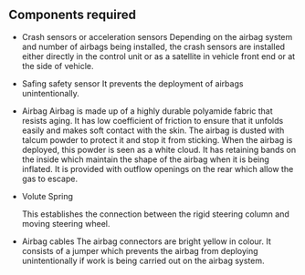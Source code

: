 ## Components required
 * Crash sensors or acceleration sensors
      Depending on the airbag system and  number of airbags being installed, the crash sensors are installed either directly in the control unit or as a satellite in vehicle front end or at the side of vehicle.


 * Safing safety sensor
     It prevents the deployment of airbags unintentionally.


 * Airbag
     Airbag is made up of a highly durable polyamide fabric that resists aging.
     It has  low coefficient of friction to ensure that it unfolds easily and makes soft contact with the skin. 
     The airbag is dusted with talcum powder to protect it and stop it from sticking. 
     When the airbag is deployed, this powder is seen as a white cloud. 
     It has retaining bands on the inside which maintain the shape of the airbag when it is being inflated.
     It is provided with outflow openings on the rear which allow the gas to escape.
    

 * Volute Spring

    This establishes the connection between the rigid steering column and  moving steering wheel. 

 * Airbag cables
    The airbag connectors are bright yellow in colour.
    It consists of a  jumper which prevents the airbag from deploying  unintentionally if work is being carried out on the airbag system. 